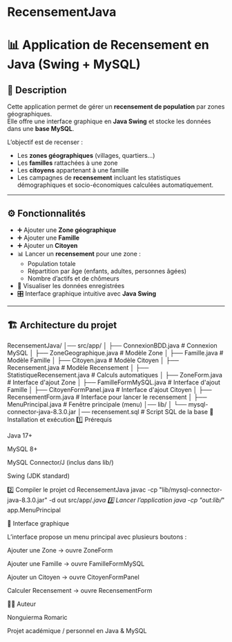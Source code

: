 # RecensementJava
# 📊 Application de Recensement en Java (Swing + MySQL)

## 📌 Description
Cette application permet de gérer un **recensement de population** par zones géographiques.  
Elle offre une interface graphique en **Java Swing** et stocke les données dans une **base MySQL**.  

L’objectif est de recenser :
- Les **zones géographiques** (villages, quartiers…)
- Les **familles** rattachées à une zone
- Les **citoyens** appartenant à une famille
- Les campagnes de **recensement** incluant les statistiques démographiques et socio-économiques calculées automatiquement.

---

## ⚙️ Fonctionnalités

- ➕ Ajouter une **Zone géographique**
- ➕ Ajouter une **Famille**
- ➕ Ajouter un **Citoyen**
- 📊 Lancer un **recensement** pour une zone :
  - Population totale
  - Répartition par âge (enfants, adultes, personnes âgées)
  - Nombre d’actifs et de chômeurs
- 📑 Visualiser les données enregistrées
- 🎛️ Interface graphique intuitive avec **Java Swing**

---

## 🏗️ Architecture du projet

RecensementJava/
│── src/app/
│ ├── ConnexionBDD.java # Connexion MySQL
│ ├── ZoneGeographique.java # Modèle Zone
│ ├── Famille.java # Modèle Famille
│ ├── Citoyen.java # Modèle Citoyen
│ ├── Recensement.java # Modèle Recensement
│ ├── StatistiqueRecensement.java # Calculs automatiques
│ ├── ZoneForm.java # Interface d'ajout Zone
│ ├── FamilleFormMySQL.java # Interface d'ajout Famille
│ ├── CitoyenFormPanel.java # Interface d'ajout Citoyen
│ ├── RecensementForm.java # Interface pour lancer le recensement
│ ├── MenuPrincipal.java # Fenêtre principale (menu)
│── lib/
│ └── mysql-connector-java-8.3.0.jar
│── recensement.sql # Script SQL de la base
🚀 Installation et exécution
1️⃣ Prérequis

Java 17+

MySQL 8+

MySQL Connector/J (inclus dans lib/)

Swing (JDK standard)

2️⃣ Compiler le projet
cd RecensementJava
javac -cp "lib/mysql-connector-java-8.3.0.jar" -d out src/app/*.java
3️⃣ Lancer l’application
java -cp "out:lib/*" app.MenuPrincipal

🎨 Interface graphique

L’interface propose un menu principal avec plusieurs boutons :

Ajouter une Zone → ouvre ZoneForm

Ajouter une Famille → ouvre FamilleFormMySQL

Ajouter un Citoyen → ouvre CitoyenFormPanel

Calculer Recensement → ouvre RecensementForm

👨‍💻 Auteur

Nonguierma Romaric

Projet académique / personnel en Java & MySQL
